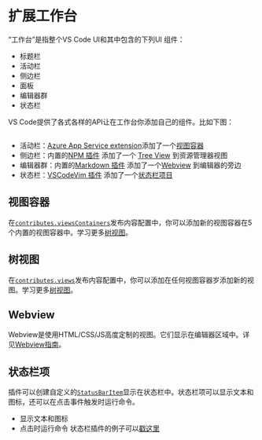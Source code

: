 # 扩展工作台
“工作台”是指整个VS Code UI和其中包含的下列UI 组件：
- 标题栏
- 活动栏
- 侧边栏
- 面板
- 编辑器群
- 状态栏

VS Code提供了各式各样的API让在工作台你添加自己的组件。比如下图：

![]()

- 活动栏：[Azure App Service extension](https://marketplace.visualstudio.com/items?itemName=ms-azuretools.vscode-azureappservice)添加了一个[视图容器](#view-container)
- 侧边栏：内置的[NPM 插件](https://github.com/Microsoft/vscode/tree/master/extensions/npm) 添加了一个 [Tree View](#tree-view) 到资源管理器视图
- 编辑器群：内置的[Markdown 插件](https://github.com/Microsoft/vscode/tree/master/extensions/markdown-language-features) 添加了一个[Webview](#webview) 到编辑器的旁边
- 状态栏：[VSCodeVim 插件](https://marketplace.visualstudio.com/items?itemName=vscodevim.vim) 添加了一个[状态栏项目](#status-bar-item)

## 视图容器

在[`contributes.viewsContainers`]()发布内容配置中，你可以添加新的视图容器在5个内置的视图容器中。学习更多[树视图]()。

## 树视图
在[`contributes.views`]()发布内容配置中，你可以添加在任何视图容器岁添加新的视图。学习更多[树视图]()。

## Webview

Webview是使用HTML/CSS/JS高度定制的视图。它们显示在编辑器区域中。详见[Webview指南]()。

## 状态栏项

插件可以创建自定义的[`StatusBarItem`]()显示在状态栏中。状态栏项可以显示文本和图标，还可以在点击事件触发时运行命令。
- 显示文本和图标
- 点击时运行命令
状态栏插件的例子可以[戳这里]()
